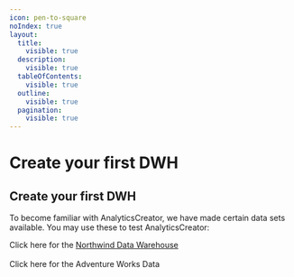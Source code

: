 ```yaml
---
icon: pen-to-square
noIndex: true
layout:
  title:
    visible: true
  description:
    visible: true
  tableOfContents:
    visible: true
  outline:
    visible: true
  pagination:
    visible: true
---
```


# Create your first DWH

## Create your first DWH

To become familiar with AnalyticsCreator, we have made certain data sets available. You may use these to test AnalyticsCreator:

Click here for the [Northwind Data Warehouse](markdown.md)\
\
Click here for the Adventure Works Data

